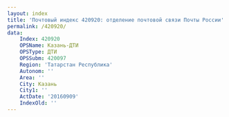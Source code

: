 ```yaml
---
layout: index
title: 'Почтовый индекс 420920: отделение почтовой связи Почты России'
permalink: /420920/
data:
    Index: 420920
    OPSName: Казань-ДТИ
    OPSType: ДТИ
    OPSSubm: 420097
    Region: 'Татарстан Республика'
    Autonom: ''
    Area: ''
    City: Казань
    City1: ''
    ActDate: '20160909'
    IndexOld: ''
---
```

